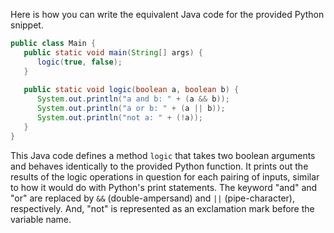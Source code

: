 Here is how you can write the equivalent Java code for the provided Python snippet. 

```java
public class Main {
   public static void main(String[] args) {
      logic(true, false);
   }
   
   public static void logic(boolean a, boolean b) {
      System.out.println("a and b: " + (a && b));
      System.out.println("a or b: " + (a || b));
      System.out.println("not a: " + (!a));
   }
}
```
This Java code defines a method `logic` that takes two boolean arguments and behaves identically to the provided Python function. It prints out the results of the logic operations in question for each pairing of inputs, similar to how it would do with Python's print statements. The keyword "and" and "or" are replaced by `&&` (double-ampersand) and `||` (pipe-character), respectively. And, "not" is represented as an exclamation mark before the variable name.

